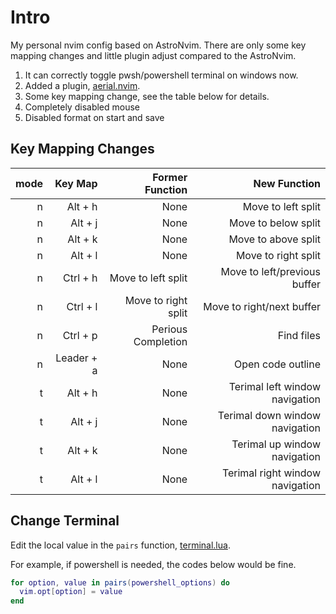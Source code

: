 # Intro

My personal nvim config based on AstroNvim.
There are only some key mapping changes and little plugin adjust compared to the AstroNvim.

1. It can correctly toggle pwsh/powershell terminal on windows now.
2. Added a plugin, [aerial.nvim](https://github.com/stevearc/aerial.nvim).
3. Some key mapping change, see the table below for details.
4. Completely disabled mouse
5. Disabled format on start and save

## Key Mapping Changes
| mode| Key Map| Former Function| New Function|
|---:|---:|---:|---:|
| n| Alt + h| None| Move to left split|
| n| Alt + j| None| Move to below split|
| n| Alt + k| None| Move to above split|
| n| Alt + l| None| Move to right split|
| n| Ctrl + h| Move to left split| Move to left/previous buffer|
| n| Ctrl + l| Move to right split| Move to right/next buffer|
| n| Ctrl + p| Perious Completion| Find files|
| n| Leader + a| None| Open code outline|
| t| Alt + h| None| Terimal left window navigation|
| t| Alt + j| None| Terimal down window navigation|
| t| Alt + k| None| Terimal up window navigation|
| t| Alt + l| None| Terimal right window navigation|


## Change Terminal
Edit the local value in the ```pairs``` function, [terminal.lua](./lua/plugins/terminal.lua).

For example, if powershell is needed, the codes below would be fine.
```lua
for option, value in pairs(powershell_options) do
  vim.opt[option] = value
end
```